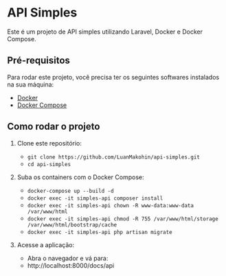 # API Simples
Este é um projeto de API simples utilizando Laravel, Docker e Docker Compose.
## Pré-requisitos
Para rodar este projeto, você precisa ter os seguintes softwares instalados na sua máquina:
 - [Docker](https://www.docker.com/)
 - [Docker Compose](https://docs.docker.com/compose/)
## Como rodar o projeto
 1. Clone este repositório:
     - ```git clone https://github.com/LuanMakohin/api-simples.git```
     - ```cd api-simples```

2. Suba os containers com o Docker Compose:
    - ``` docker-compose up --build -d ```
    - ``` docker exec -it simples-api composer install  ```
    - ``` docker exec -it simples-api chown -R www-data:www-data /var/www/html ```
    - ``` docker exec -it simples-api chmod -R 755 /var/www/html/storage /var/www/html/bootstrap/cache ```
    - ``` docker exec -it simples-api php artisan migrate ```
 3. Acesse a aplicação:
    - Abra o navegador e vá para:
    - http://localhost:8000/docs/api
